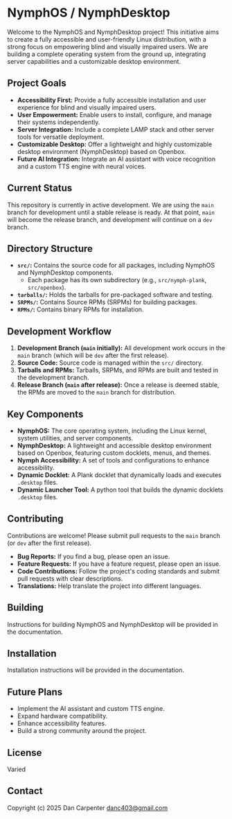 # NymphOS / NymphDesktop

Welcome to the NymphOS and NymphDesktop project! This initiative aims to create a fully accessible and user-friendly Linux distribution, with a strong focus on empowering blind and visually impaired users. We are building a complete operating system from the ground up, integrating server capabilities and a customizable desktop environment.

## Project Goals

* **Accessibility First:** Provide a fully accessible installation and user experience for blind and visually impaired users.
* **User Empowerment:** Enable users to install, configure, and manage their systems independently.
* **Server Integration:** Include a complete LAMP stack and other server tools for versatile deployment.
* **Customizable Desktop:** Offer a lightweight and highly customizable desktop environment (NymphDesktop) based on Openbox.
* **Future AI Integration:** Integrate an AI assistant with voice recognition and a custom TTS engine with neural voices.

## Current Status

This repository is currently in active development. We are using the `main` branch for development until a stable release is ready. At that point, `main` will become the release branch, and development will continue on a `dev` branch.

## Directory Structure

* **`src/`:** Contains the source code for all packages, including NymphOS and NymphDesktop components.
    * Each package has its own subdirectory (e.g., `src/nymph-plank`, `src/openbox`).
* **`tarballs/`:** Holds the tarballs for pre-packaged software and testing.
* **`SRPMs/`:** Contains Source RPMs (SRPMs) for building packages.
* **`RPMs/`:** Contains binary RPMs for installation.

## Development Workflow

1.  **Development Branch (`main` initially):** All development work occurs in the `main` branch (which will be `dev` after the first release).
2.  **Source Code:** Source code is managed within the `src/` directory.
3.  **Tarballs and RPMs:** Tarballs, SRPMs, and RPMs are built and tested in the development branch.
4.  **Release Branch (`main` after release):** Once a release is deemed stable, the RPMs are moved to the `main` branch for distribution.

## Key Components

* **NymphOS:** The core operating system, including the Linux kernel, system utilities, and server components.
* **NymphDesktop:** A lightweight and accessible desktop environment based on Openbox, featuring custom docklets, menus, and themes.
* **Nymph Accessibility:** A set of tools and configurations to enhance accessibility.
* **Dynamic Docklet:** A Plank docklet that dynamically loads and executes `.desktop` files.
* **Dynamic Launcher Tool:** A python tool that builds the dynamic docklets `.desktop` files.

## Contributing

Contributions are welcome! Please submit pull requests to the `main` branch (or `dev` after the first release).

* **Bug Reports:** If you find a bug, please open an issue.
* **Feature Requests:** If you have a feature request, please open an issue.
* **Code Contributions:** Follow the project's coding standards and submit pull requests with clear descriptions.
* **Translations:** Help translate the project into different languages.

## Building

Instructions for building NymphOS and NymphDesktop will be provided in the documentation.

## Installation

Installation instructions will be provided in the documentation.

## Future Plans

* Implement the AI assistant and custom TTS engine.
* Expand hardware compatibility.
* Enhance accessibility features.
* Build a strong community around the project.

## License

Varied

## Contact

Copyright (c) 2025 Dan Carpenter <danc403@gmail.com>
